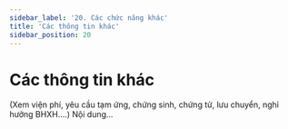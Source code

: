 ```yaml
---
sidebar_label: '20. Các chức năng khác'
title: 'Các thông tin khác'
sidebar_position: 20
---
```

# Các thông tin khác
(Xem viện phí, yêu cầu tạm ứng, chứng sinh, chứng tử, lưu chuyển, nghỉ hưởng BHXH....)
Nội dung...